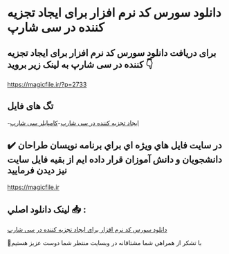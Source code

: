 # دانلود سورس کد نرم افزار برای ایجاد تجزیه کننده در سی شارپ

## برای دریافت دانلود سورس کد نرم افزار برای ایجاد تجزیه کننده در سی شارپ به لینک زیر بروید 👇

https://magicfile.ir/?p=2733

## تگ های فایل

-[ایجاد تجزیه کننده در سی شارپ](https://magicfile.ir/product/%d8%b3%d9%88%d8%b1%d8%b3-%da%a9%d8%af-%d8%a8%d8%b1%d8%a7%db%8c-%d8%a7%db%8c%d8%ac%d8%a7%d8%af-%d8%aa%d8%ac%d8%b2%db%8c%d9%87-%da%a9%d9%86%d9%86%d8%af%d9%87-%d8%af%d8%b1-%d8%b3%db%8c-%d8%b4%d8%a7%d8%b1%d9%be/)-[کامپایلر سی شارپ](https://magicfile.ir/product/%d8%b3%d9%88%d8%b1%d8%b3-%da%a9%d8%af-%d8%a8%d8%b1%d8%a7%db%8c-%d8%a7%db%8c%d8%ac%d8%a7%d8%af-%d8%aa%d8%ac%d8%b2%db%8c%d9%87-%da%a9%d9%86%d9%86%d8%af%d9%87-%d8%af%d8%b1-%d8%b3%db%8c-%d8%b4%d8%a7%d8%b1%d9%be/)

## ✔️ در سايت فايل هاي ويژه اي براي برنامه نويسان طراحان دانشجويان و دانش آموزان قرار داده ايم از بقيه فايل سايت نيز ديدن فرماييد

https://magicfile.ir


## لينک دانلود اصلي 📥 :

[دانلود سورس کد نرم افزار برای ایجاد تجزیه کننده در سی شارپ](https://magicfile.ir/product/%d8%b3%d9%88%d8%b1%d8%b3-%da%a9%d8%af-%d8%a8%d8%b1%d8%a7%db%8c-%d8%a7%db%8c%d8%ac%d8%a7%d8%af-%d8%aa%d8%ac%d8%b2%db%8c%d9%87-%da%a9%d9%86%d9%86%d8%af%d9%87-%d8%af%d8%b1-%d8%b3%db%8c-%d8%b4%d8%a7%d8%b1%d9%be/) 


🙏با تشکر از همراهي شما مشتاقانه در وبسایت منتظر شما دوست عزیز هستیم

